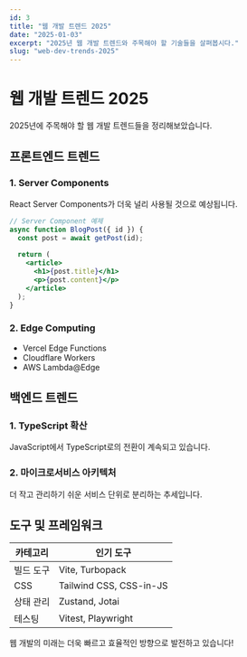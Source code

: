 ```yaml
---
id: 3
title: "웹 개발 트렌드 2025"
date: "2025-01-03"
excerpt: "2025년 웹 개발 트렌드와 주목해야 할 기술들을 살펴봅시다."
slug: "web-dev-trends-2025"
---
```


# 웹 개발 트렌드 2025

2025년에 주목해야 할 웹 개발 트렌드들을 정리해보았습니다.

## 프론트엔드 트렌드

### 1. Server Components
React Server Components가 더욱 널리 사용될 것으로 예상됩니다.

```jsx
// Server Component 예제
async function BlogPost({ id }) {
  const post = await getPost(id);
  
  return (
    <article>
      <h1>{post.title}</h1>
      <p>{post.content}</p>
    </article>
  );
}
```

### 2. Edge Computing
- Vercel Edge Functions
- Cloudflare Workers
- AWS Lambda@Edge

## 백엔드 트렌드

### 1. TypeScript 확산
JavaScript에서 TypeScript로의 전환이 계속되고 있습니다.

### 2. 마이크로서비스 아키텍처
더 작고 관리하기 쉬운 서비스 단위로 분리하는 추세입니다.

## 도구 및 프레임워크

| 카테고리 | 인기 도구 |
|---------|----------|
| 빌드 도구 | Vite, Turbopack |
| CSS | Tailwind CSS, CSS-in-JS |
| 상태 관리 | Zustand, Jotai |
| 테스팅 | Vitest, Playwright |

웹 개발의 미래는 더욱 빠르고 효율적인 방향으로 발전하고 있습니다!
